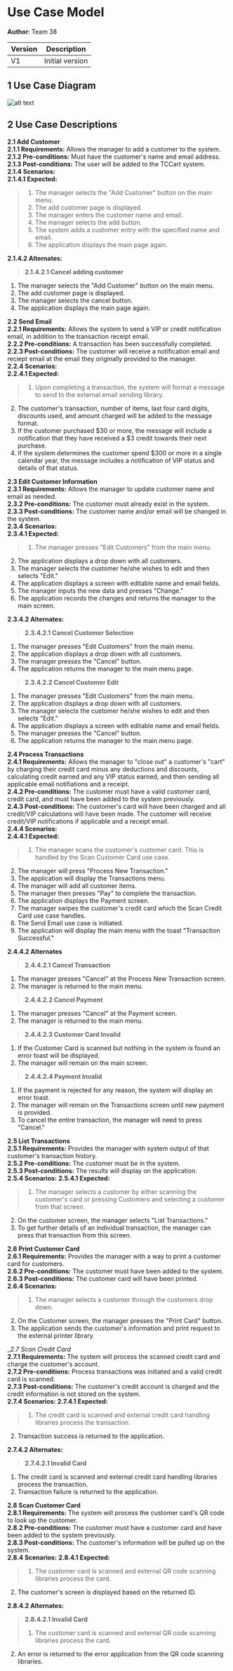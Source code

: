 # Use Case Model

**Author**: Team 38

| Version | Description     |
| --------|:---------------:|
| V1      | Initial version |

## 1 Use Case Diagram

![alt text](https://github.gatech.edu/gt-omscs-softeng/6300Spring16Team38/blob/master/Project2/Design-Team/Docs/Use%20Case%20Diagram.PNG "Use Case Diagram")

## 2 Use Case Descriptions

__2.1 Add Customer__  
__2.1.1 Requirements:__ Allows the manager to add a customer to the system.  
__2.1.2 Pre-conditions:__ Must have the customer's name and email address.  
__2.1.3 Post-conditions:__ The user will be added to the TCCart system.  
__2.1.4 Scenarios:__  
__2.1.4.1 Expected:__  
> 1. The manager selects the "Add Customer" button on the main menu.  
> 2. The add customer page is displayed.  
> 3. The manager enters the customer name and email.  
> 4. The manager selects the add button.    
> 5. The system adds a customer entry with the specified name and email.  
> 6. The application displays the main page again.  

__2.1.4.2 Alternates:__  
> __2.1.4.2.1 Cancel adding customer__   
 1. The manager selects the "Add Customer" button on the main menu.   
 2. The add customer page is displayed.  
 3. The manager selects the cancel button.  
 4. The application displays the main page again.  

__2.2 Send Email__  
__2.2.1 Requirements:__ Allows the system to send a VIP or credit notification email, in addition to the transaction receipt email.  
__2.2.2 Pre-conditions:__ A transaction has been successfully completed.
__2.2.3 Post-conditions:__ The customer will receive a notification email and reciept email at the email they originally provided to the manager.  
__2.2.4 Scenarios:__  
__2.2.4.1 Expected:__  
> 1. Upon completing a transaction, the system will format a message to send to the external email sending library.  
2. The customer's transaction, number of items, last four card digits, discounts used, and amount charged will be added to the message format.  
3. If the customer purchased $30 or more, the message will include a notification that they have received a $3 credit towards their next purchase.  
4. If the system determines the customer spend $300 or more in a single calendar year, the message includes a notification of VIP status and details of that status.  

__2.3 Edit Customer Information__  
__2.3.1 Requirements:__ Allows the manager to update customer name and email as needed.  
__2.3.2 Pre-conditions:__ The customer must already exist in the system.  
__2.3.3 Post-conditions:__ The customer name and/or email will be changed in the system.  
__2.3.4 Scenarios:__  
__2.3.4.1 Expected:__   
> 1. The manager presses "Edit Customers" from the main menu.  
2. The application displays a drop down with all customers.  
3. The manager selects the customer he/she wishes to edit and then selects "Edit."  
4. The application displays a screen with editable name and email fields.  
5. The manager inputs the new data and presses "Change."  
6. The application records the changes and returns the manager to the main screen.  

__2.3.4.2 Alternates:__
> __2.3.4.2.1 Cancel Customer Selection__
 1. The manager presses "Edit Customers" from the main menu.  
 2. The application displays a drop down with all customers.  
 3. The manager presses the "Cancel" button.  
 4. The application returns the manager to the main menu page. 

>__2.3.4.2.2 Cancel Customer Edit__  
 1. The manager presses "Edit Customers" from the main menu.  
 2. The application displays a drop down with all customers.  
 3. The manager selects the customer he/she wishes to edit and then selects "Edit."  
 4. The application displays a screen with editable name and email fields.  
 5. The manager presses the "Cancel" button.  
 6. The application returns the manager to the main menu page.  

__2.4 Process Transactions__  
__2.4.1 Requirements:__ Allows the manager to "close out" a customer's "cart" by charging their credit card minus any deductions and discounts, calculating credit earned and any VIP status earned, and then sending all applicable email notifiations and a receipt.  
__2.4.2 Pre-conditions:__ The customer must have a valid customer card, credit card, and must have been added to the system previously.  
__2.4.3 Post-conditions:__ The customer's card will have been charged and all credit/VIP calculations will have been made. The customer will receive credit/VIP notifications if applicable and a receipt email.  
__2.4.4 Scenarios:__  
__2.4.4.1 Expected:__
> 1. The manager scans the customer's customer card. This is handled by the Scan Customer Card use case.
2. The manager will press "Process New Transaction."
3. The application will display the Transactions menu.
3. The manager will add all customer items.
4. The manager then presses "Pay" to complete the transaction.
5. The application displays the Payment screen.
5. The manager swipes the customer's credit card which the Scan Credit Card use case handles.
6. The Send Email use case is initiated.
7. The application will display the main menu with the toast "Transaction Successful."

__2.4.4.2 Alternates__
> __2.4.4.2.1 Cancel Transaction__  
 1. The manager presses "Cancel" at the Process New Transaction screen.
 2. The manager is returned to the main menu.

> __2.4.4.2.2 Cancel Payment__  
 1. The manager presses "Cancel" at the Payment screen.
 2. The manager is returned to the main menu.

> __2.4.4.2.3 Customer Card Invalid__ 
 1. If the Customer Card is scanned but nothing in the system is found an error toast will be displayed.
 2. The manager will remain on the main screen.

> __2.4.4.2.4 Payment Invalid__  
 1. If the payment is rejected for any reason, the system will display an error toast.
 2. The manager will remain on the Transactions screen until new payment is provided.
 3. To cancel the entire transaction, the manager will need to press "Cancel."

__2.5 List Transactions__  
__2.5.1 Requirements:__ Provides the manager with system output of that customer's transaction history.  
__2.5.2 Pre-conditions:__ The customer must be in the system.  
__2.5.3 Post-conditions:__ The results will display on the application.  
__2.5.4 Scenarios:__
__2.5.4.1 Expected:__
> 1. The manager selects a customer by either scanning the customer's card or pressing Customers and selecting a customer from that screen.
2. On the customer screen, the manager selects "List Transactions."
3. To get further details of an individual transaction, the manager can press that transaction from this screen.

__2.6 Print Customer Card__  
__2.6.1 Requirements:__ Provides the manager with a way to print a customer card for customers.  
__2.6.2 Pre-conditions:__ The customer must have been added to the system.  
__2.6.3 Post-conditions:__ The customer card will have been printed.  
__2.6.4 Scenarios:__  
> 1. The manager selects a customer through the customers drop down.
2. On the Customer screen, the manager presses the "Print Card" button.
3. The application sends the customer's information and print request to the external printer library.

__2.7 _Scan Credit Card__  
__2.7.1 Requirements:__ The system will process the scanned credit card and charge the customer's account.  
__2.7.2 Pre-conditions:__ Process transactions was initiated and a valid credit card is scanned.  
__2.7.3 Post-conditions:__ The customer's credit account is charged and the credit information is not stored on the system.  
__2.7.4 Scenarios:__ 
__2.7.4.1 Expected:__  
> 1. The credit card is scanned and external credit card handling libraries process the transaction.
2. Transaction success is returned to the application.

__2.7.4.2 Alternates:__  
> __2.7.4.2.1 Invalid Card__  
 1. The credit card is scanned and external credit card handling libraries process the transaction.
 2. Transaction failure is returned to the application.

__2.8 Scan Customer Card__  
__2.8.1 Requirements:__ The system will process the customer card's QR code to look up the customer.  
__2.8.2 Pre-conditions:__ The customer must have a customer card and have been added to the system previously.  
__2.8.3 Post-conditions:__ The customer's information will be pulled up on the system.  
__2.8.4 Scenarios:__
__2.8.4.1 Expected:__
> 1. The customer card is scanned and external QR code scanning libraries process the card.
2. The customer's screen is displayed based on the returned ID.

__2.8.4.2 Alternates:__  
> __2.8.4.2.1 Invalid Card__  
> 1. The customer card is scanned and external QR code scanning libraries process the card.
2. An error is returned to the error application from the QR code scanning libraries.
